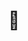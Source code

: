 ---
name: "💄 UI Improvement"
about: "Suggest changes to the way the application is displaying information"
title: "💄 "
labels: "task"
assignees: ""
---